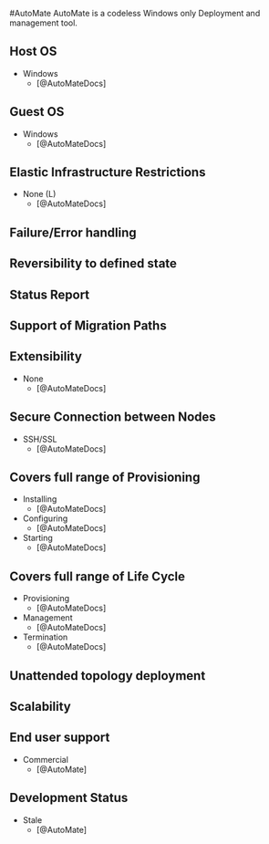 #AutoMate
AutoMate is a codeless Windows only Deployment and management tool.

## Host OS
- Windows
    - [@AutoMateDocs]

## Guest OS
- Windows
    - [@AutoMateDocs]

## Elastic Infrastructure Restrictions
- None (L)
    - [@AutoMateDocs]

## Failure/Error handling

## Reversibility to defined state

## Status Report

## Support of Migration Paths

## Extensibility
- None
    - [@AutoMateDocs]

## Secure Connection between Nodes
- SSH/SSL
    - [@AutoMateDocs]

## Covers full range of Provisioning
- Installing
    - [@AutoMateDocs]
- Configuring
    - [@AutoMateDocs]
- Starting
    - [@AutoMateDocs]

## Covers full range of Life Cycle
- Provisioning
    - [@AutoMateDocs]
- Management
    - [@AutoMateDocs]
- Termination
    - [@AutoMateDocs]

## Unattended topology deployment

## Scalability

## End user support
- Commercial
    - [@AutoMate]

## Development Status
- Stale
    - [@AutoMate]
